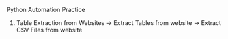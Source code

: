 Python Automation Practice

1. Table Extraction from Websites
   -> Extract Tables from website
   -> Extract CSV Files from website
